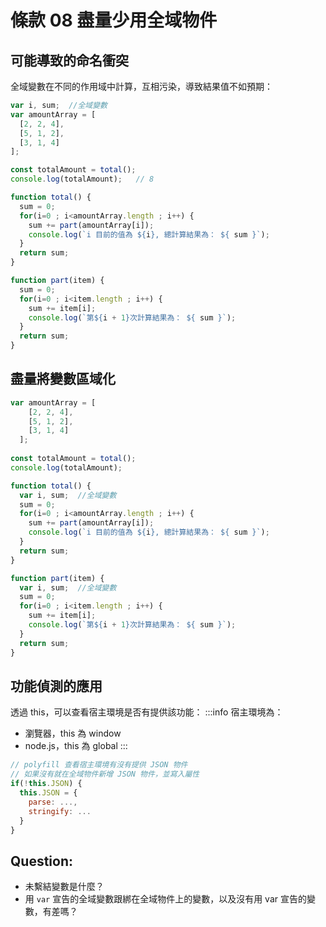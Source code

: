# 條款 08 盡量少用全域物件

## 可能導致的命名衝突
  全域變數在不同的作用域中計算，互相污染，導致結果值不如預期：
  ```javascript
  var i, sum;  //全域變數
  var amountArray = [
    [2, 2, 4],
    [5, 1, 2],
    [3, 1, 4]
  ];
  
  const totalAmount = total();
  console.log(totalAmount);   // 8

  function total() {
    sum = 0;
    for(i=0 ; i<amountArray.length ; i++) {
      sum += part(amountArray[i]);
      console.log(`i 目前的值為 ${i}, 總計算結果為： ${ sum }`);
    }
    return sum;
  }

  function part(item) {
    sum = 0;
    for(i=0 ; i<item.length ; i++) {
      sum += item[i];
      console.log(`第${i + 1}次計算結果為： ${ sum }`);
    }
    return sum;
  }
  ```

## 盡量將變數區域化
```javascript
var amountArray = [
    [2, 2, 4],
    [5, 1, 2],
    [3, 1, 4]
  ];
  
const totalAmount = total();
console.log(totalAmount);

function total() {
  var i, sum;  //全域變數
  sum = 0;
  for(i=0 ; i<amountArray.length ; i++) {
    sum += part(amountArray[i]);
    console.log(`i 目前的值為 ${i}, 總計算結果為： ${ sum }`);
  }
  return sum;
}

function part(item) {
  var i, sum;  //全域變數
  sum = 0;
  for(i=0 ; i<item.length ; i++) {
    sum += item[i];
    console.log(`第${i + 1}次計算結果為： ${ sum }`);
  }
  return sum;
}
```
## 功能偵測的應用
透過 this，可以查看宿主環境是否有提供該功能：
:::info
宿主環境為：
- 瀏覽器，this 為 window
- node.js，this 為 global
:::
```javascript
// polyfill 查看宿主環境有沒有提供 JSON 物件
// 如果沒有就在全域物件新增 JSON 物件，並寫入屬性
if(!this.JSON) {
  this.JSON = {
    parse: ...,
    stringify: ...
  }
}
```
## Question:
- 未繫結變數是什麼？
- 用 `var` 宣告的全域變數跟綁在全域物件上的變數，以及沒有用 var 宣告的變數，有差嗎？